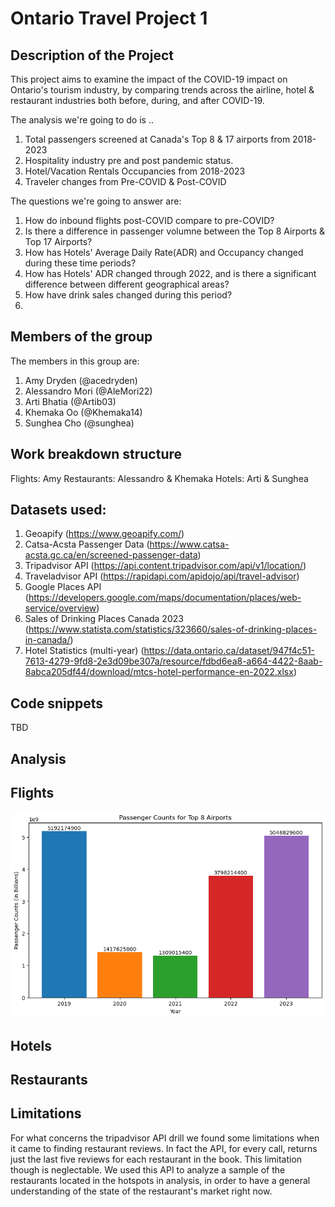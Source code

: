 # Ontario Travel Project 1

## Description of the Project 

This project aims to examine the impact of the COVID-19 impact on Ontario's tourism industry, by comparing trends across the airline, hotel & restaurant industries both before, during, and after COVID-19.  

The analysis we're going to do is .. 
1. Total passengers screened at Canada's Top 8 & 17 airports from 2018-2023
2. Hospitality industry pre and post pandemic status. 
3. Hotel/Vacation Rentals Occupancies from 2018-2023
4. Traveler changes from Pre-COVID & Post-COVID

The questions we're going to answer are: 
1. How do inbound flights post-COVID compare to pre-COVID?
2. Is there a difference in passenger volumne between the Top 8 Airports & Top 17 Airports? 
3. How has Hotels' Average Daily Rate(ADR) and Occupancy changed during these time periods?
4. How has Hotels' ADR changed through 2022, and is there a significant difference between different geographical areas? 
5. How have drink sales changed during this period? 
6. 

## Members of the group

The members in this group are: 
1. Amy Dryden (@acedryden)
2. Alessandro Mori (@AleMori22)
3. Arti Bhatia (@Artib03)
4. Khemaka Oo (@Khemaka14)
5. Sunghea Cho (@sunghea)

## Work breakdown structure

Flights: Amy
Restaurants: Alessandro & Khemaka 
Hotels: Arti & Sunghea 

## Datasets used: 

1. Geoapify (https://www.geoapify.com/)
2. Catsa-Acsta Passenger Data (https://www.catsa-acsta.gc.ca/en/screened-passenger-data)
3. Tripadvisor API (https://api.content.tripadvisor.com/api/v1/location/)
4. Traveladvisor API (https://rapidapi.com/apidojo/api/travel-advisor)
5. Google Places API (https://developers.google.com/maps/documentation/places/web-service/overview)
6. Sales of Drinking Places Canada 2023 (https://www.statista.com/statistics/323660/sales-of-drinking-places-in-canada/)
7. Hotel Statistics (multi-year)
(https://data.ontario.ca/dataset/947f4c51-7613-4279-9fd8-2e3d09be307a/resource/fdbd6ea8-a664-4422-8aab-8abca205df44/download/mtcs-hotel-performance-en-2022.xlsx)

## Code snippets
TBD

## Analysis 

## Flights
![alt text](https://github.com/AleMori22/Project_1_repo/blob/main/output/Screened_Passengers_Top_8_Airports.png)

## Hotels 
## Restaurants

## Limitations

For what concerns the tripadvisor API drill we found some limitations when it came to finding restaurant reviews. In fact the API, for every call, returns just the last five reviews for each restaurant in the book. This limitation though is neglectable. We used this API to analyze a sample of the restaurants located in the hotspots in analysis, in order to have a general understanding of the state of the restaurant's market right now.
